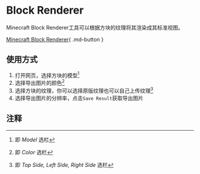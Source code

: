 # Block Renderer
Minecraft Block Renderer工具可以根据方块的纹理将其渲染成其标准视图。

[Minecraft Block Renderer](http://static.herbix.me/blockRenderer/){ .md-button }

## 使用方式

1. 打开网页，选择方块的模型[^1]
2. 选择导出图片的颜色[^2]
3. 选择方块的纹理，你可以选择原版纹理也可以自己上传纹理[^3]
4. 选择导出图片的分辨率，点击`Save Result`获取导出图片

## 注释
[^1]: 即 *Model* 选栏

[^2]: 即 *Color* 选栏

[^3]: 即 *Top Side, Left Side, Right Side* 选栏